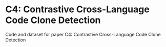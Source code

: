 # C4: Contrastive Cross-Language Code Clone Detection
Code and dataset for paper C4: Contrastive Cross-Language Code Clone Detection
